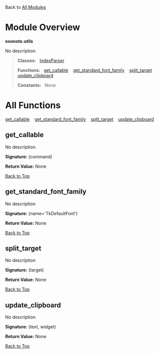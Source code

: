 Back to [All Modules](https://github.com/pyrustic/exonote/blob/master/docs/modules/README.md#readme)

# Module Overview

**exonote.utils**
 
No description

> **Classes:** &nbsp; [IndexParser](https://github.com/pyrustic/exonote/blob/master/docs/modules/content/exonote.utils/content/classes/IndexParser.md#class-indexparser)
>
> **Functions:** &nbsp; [get\_callable](#get_callable) &nbsp;&nbsp; [get\_standard\_font\_family](#get_standard_font_family) &nbsp;&nbsp; [split\_target](#split_target) &nbsp;&nbsp; [update\_clipboard](#update_clipboard)
>
> **Constants:** &nbsp; None

# All Functions
[get\_callable](#get_callable) &nbsp;&nbsp; [get\_standard\_font\_family](#get_standard_font_family) &nbsp;&nbsp; [split\_target](#split_target) &nbsp;&nbsp; [update\_clipboard](#update_clipboard)

## get\_callable
No description



**Signature:** (command)





**Return Value:** None

[Back to Top](#module-overview)


## get\_standard\_font\_family
No description



**Signature:** (name='TkDefaultFont')





**Return Value:** None

[Back to Top](#module-overview)


## split\_target
No description



**Signature:** (target)





**Return Value:** None

[Back to Top](#module-overview)


## update\_clipboard
No description



**Signature:** (text, widget)





**Return Value:** None

[Back to Top](#module-overview)


